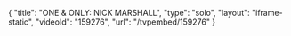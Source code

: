 {
    "title": "ONE & ONLY: NICK MARSHALL",
    "type": "solo",
    "layout": "iframe-static",
    "videoId": "159276",
    "url": "\/tvpembed\/159276"
}